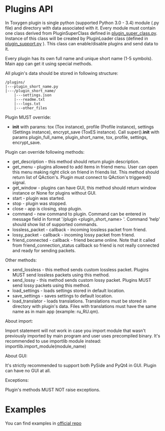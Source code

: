# Plugins API

In Toxygen plugin is single python (supported Python 3.0 - 3.4) module (.py file) and directory with data associated with it. 
Every module must contain one class derived from PluginSuperClass defined in [plugin_super_class.py](/src/plugins/plugin_super_class.py). Instance of this class will be created by PluginLoader class (defined in [plugin_support.py](/src/plugin_support.py) ). This class can enable/disable plugins and send data to it. 

Every plugin has its own full name and unique short name (1-5 symbols). Main app can get it using special methods. 

All plugin's data should be stored in following structure:

```
/plugins/
|---plugin_short_name.py
|---/plugin_short_name/
	|---settings.json
	|---readme.txt
	|---logs.txt
	|---other_files
```

Plugin MUST override:
-  __init__ with params: tox (Tox instance), profile (Profile instance), settings (Settings instance), encrypt_save (ToxES instance). Call super().__init__ with params plugin_full_name, plugin_short_name, tox, profile, settings, encrypt_save.

Plugin can override following methods:
- get_description - this method should return plugin description. 
- get_menu - plugins allowed to add items in friend menu. User can open this menu making right click on friend in friends list. This method should return list of QAction's. Plugin must connect to QAction's triggered() signal. 
- get_window - plugins can have GUI, this method should return window instance or None for plugins without GUI.
- start - plugin was started.
- stop - plugin was stopped.
- close - app is closing, stop plugin.
- command - new command to plugin. Command can be entered in message field in format '/plugin <plugin_short_name> <command>'. Command 'help' should show list of supported commands.
- lossless_packet - callback - incoming lossless packet from friend.
- lossy_packet - callback - incoming lossy packet from friend.
- friend_connected - callback - friend became online. Note that it called from friend_connection_status callback so friend is not really connected and ready for sending packets.

Other methods:
- send_lossless - this method sends custom lossless packet. Plugins MUST send lossless packets using this method.
- send_lossy - this method sends custom lossy packet. Plugins MUST send lossy packets using this method.
- load_settings - loads settings stored in default location.
- save_settings - saves settings to default location.
- load_translator - loads translations. Translations must be stored in directory with plugin's data. Files with translations must have the same name as in main app (example: ru_RU.qm).

About import:

Import statement will not work in case you import module that wasn't previously imported by main program and user uses precompiled binary. It's recommended to use importlib module instead: importlib.import_module(module_name)

About GUI:

It's strictly recommended to support both PySide and PyQt4 in GUI. Plugin can have no GUI at all.

Exceptions:

Plugin's methods MUST NOT raise exceptions.

# Examples

You can find examples in [official repo](https://github.com/toxygen-project/toxygen_plugins)

